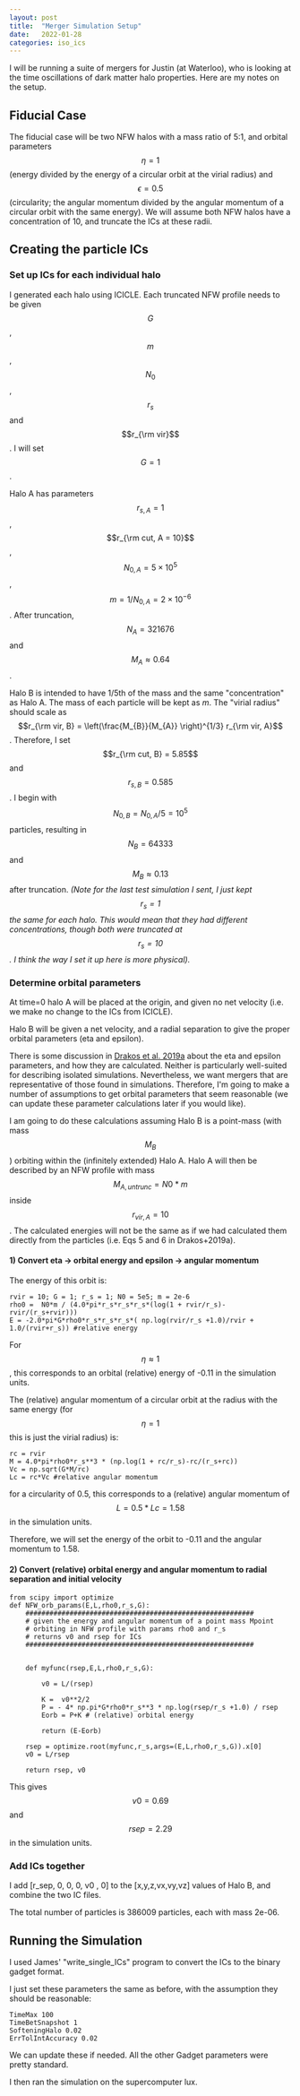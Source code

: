 ```yaml
---
layout: post
title:  "Merger Simulation Setup"
date:   2022-01-28
categories: iso_ics
---
```


I will be running a suite of mergers for Justin (at Waterloo), who is looking at the time oscillations of dark matter halo properties. Here are my notes on the setup.


## Fiducial Case

The fiducial case will be two NFW halos with a mass ratio of 5:1, and orbital parameters $$\eta =1$$ (energy divided by the energy of a circular orbit at the virial radius) and $$\epsilon=0.5$$ (circularity; the angular momentum divided by the angular momentum of a circular orbit with the same energy). We will assume both NFW halos have a concentration of 10, and truncate the ICs at these radii.


## Creating the particle ICs


### Set up ICs for each individual halo

I generated each halo using ICICLE. Each truncated NFW profile needs to be given $$G$$, $$m$$, $$N_0$$, $$r_s$$ and $$r_{\rm vir}$$. I will set $$G=1$$.

Halo A has parameters $$r_{s, A}=1$$, $$r_{\rm cut, A = 10}$$, $$N_{0,A} = 5\times 10^5$$, $$m = 1/N_{0,A} = 2 \times 10^{-6}$$. After truncation, $$N_A=321676$$ and $$M_A\approx0.64$$.

Halo B is intended to have 1/5th of the mass and the same "concentration" as Halo A. The mass of each particle will be kept as $m$. The "virial radius" should scale as $$r_{\rm vir, B} = \left(\frac{M_{B}}{M_{A}} \right)^{1/3}  r_{\rm vir, A}$$. Therefore, I set $$r_{\rm cut, B} = 5.85$$ and $$r_{s, B} = 0.585$$. I begin with $$N_{0,B} = N_{0,A}/5 = 10^5$$ particles, resulting in $$N_B=64333$$ and $$M_B\approx 0.13$$ after truncation. *(Note for the last test simulation I sent, I just kept $$r_s=1$$ the same for each halo. This would mean that they had different concentrations, though both were truncated at $$r_s=10$$. I think the way I set it up here is more physical).*


### Determine orbital parameters

At time=0 halo A will be placed at the origin, and given no net velocity (i.e. we make no change to the ICs from ICICLE).

Halo B will be given a net velocity, and a radial separation to give the proper orbital parameters (eta and epsilon).


There is some discussion in <a href="">Drakos et al. 2019a</a> about the eta and epsilon parameters, and how they are calculated. Neither is particularly well-suited for describing isolated simulations. Nevertheless, we want mergers that are representative of those found in simulations. Therefore, I'm going to make a number of assumptions to get orbital parameters that seem reasonable (we can update these parameter calculations later if you would like).

I am going to do these calculations assuming Halo B is a point-mass (with mass $$M_B$$) orbiting within the (infinitely extended) Halo A. Halo A will then be described by an NFW profile with mass $$M_{A,untrunc} = N0*m$$ inside $$r_{vir,A}=10$$. The calculated energies will not be the same as if we had calculated them directly from the particles (i.e. Eqs 5 and 6 in Drakos+2019a).


#### 1) Convert eta -> orbital energy and epsilon -> angular momentum

The energy of this orbit is:

```
rvir = 10; G = 1; r_s = 1; N0 = 5e5; m = 2e-6
rho0 =  N0*m / (4.0*pi*r_s*r_s*r_s*(log(1 + rvir/r_s)-rvir/(r_s+rvir)))
E = -2.0*pi*G*rho0*r_s*r_s*r_s*( np.log(rvir/r_s +1.0)/rvir + 1.0/(rvir+r_s)) #relative energy
```


For $$\eta \approx 1$$, this corresponds to an orbital (relative) energy of -0.11 in the simulation units.


The (relative) angular momentum of a circular orbit at the radius with the same energy (for $$\eta=1$$ this is just the virial radius) is:

```
rc = rvir
M = 4.0*pi*rho0*r_s**3 * (np.log(1 + rc/r_s)-rc/(r_s+rc))
Vc = np.sqrt(G*M/rc)
Lc = rc*Vc #relative angular momentum
```

for a circularity of 0.5, this corresponds to a (relative) angular momentum of $$L = 0.5*Lc = 1.58 $$ in the simulation units.


Therefore, we will set the energy of the orbit to -0.11 and the angular momentum to 1.58.


#### 2) Convert (relative) orbital energy and angular momentum to radial separation and initial velocity


```
from scipy import optimize
def NFW_orb_params(E,L,rho0,r_s,G):
    #########################################################
    # given the energy and angular momentum of a point mass Mpoint
    # orbiting in NFW profile with params rho0 and r_s
    # returns v0 and rsep for ICs
    #########################################################


    def myfunc(rsep,E,L,rho0,r_s,G):

        v0 = L/(rsep)

        K =  v0**2/2
        P = - 4* np.pi*G*rho0*r_s**3 * np.log(rsep/r_s +1.0) / rsep
        Eorb = P+K # (relative) orbital energy

        return (E-Eorb)

    rsep = optimize.root(myfunc,r_s,args=(E,L,rho0,r_s,G)).x[0]
    v0 = L/rsep

    return rsep, v0
```


This gives $$v0=0.69$$ and $$rsep = 2.29$$ in the simulation units.


### Add ICs together

I add [r_sep, 0, 0, 0, v0 , 0] to the [x,y,z,vx,vy,vz] values of Halo B, and combine the two IC files.

The total number of particles is 386009 particles, each with mass 2e-06.





## Running the Simulation


I used James' "write_single_ICs" program to convert the ICs to the binary gadget format.


I just set these parameters the same as before, with the assumption they should be reasonable:

```
TimeMax 100
TimeBetSnapshot 1
SofteningHalo 0.02
ErrTolIntAccuracy 0.02
```

We can update these if needed. All the other Gadget parameters were pretty standard.


I then ran the simulation on the supercomputer lux.
